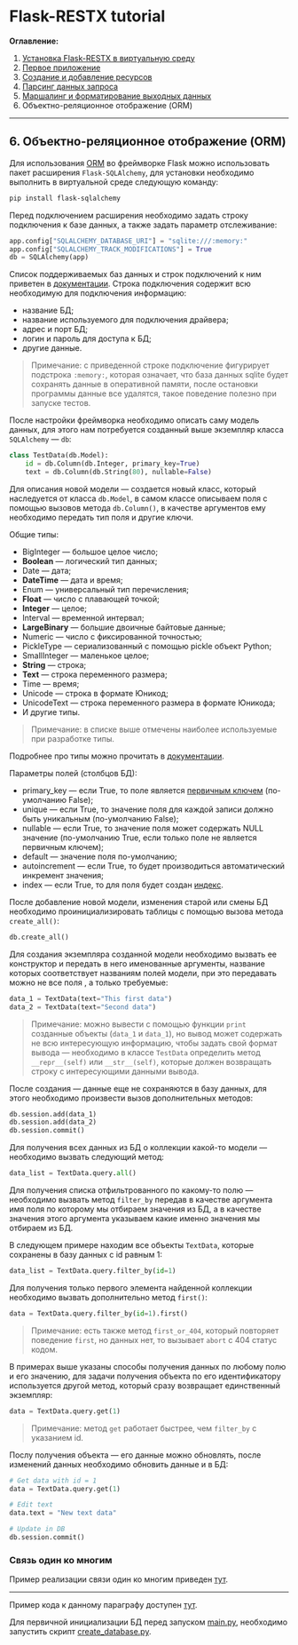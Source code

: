 # Flask-RESTX tutorial

**Оглавление:**

1. [Установка Flask-RESTX в виртуальную среду](../01_virtual_environment/README.md)
2. [Первое приложение](../02_first_application/README.md)
3. [Создание и добавление ресурсов](../03_creating_resources/README.md)
4. [Парсинг данных запроса](../04_request_parsing/README.md)
5. [Маршалинг и форматирование выходных данных](../05_marshalling/README.md)
6. Объектно-реляционное отображение (ORM)

---

## 6. Объектно-реляционное отображение (ORM)

Для использования [ORM](https://ru.bmstu.wiki/ORM_(Object-Relational_Mapping)#:~:text=ORM%20(Object%2DRelational%20Mapping)%20%E2%80%93%20%D1%82%D0%B5%D1%85%D0%BD%D0%BE%D0%BB%D0%BE%D0%B3%D0%B8%D1%8F%20%D0%BF%D1%80%D0%BE%D0%B3%D1%80%D0%B0%D0%BC%D0%BC%D0%B8%D1%80%D0%BE%D0%B2%D0%B0%D0%BD%D0%B8%D1%8F%2C%20%D0%BA%D0%BE%D1%82%D0%BE%D1%80%D0%B0%D1%8F,%D0%B8%20%D1%81%D0%B2%D0%BE%D0%B1%D0%BE%D0%B4%D0%BD%D1%8B%D0%B5%20%D1%80%D0%B5%D0%B0%D0%BB%D0%B8%D0%B7%D0%B0%D1%86%D0%B8%D0%B8%20%D1%8D%D1%82%D0%BE%D0%B9%20%D1%82%D0%B5%D1%85%D0%BD%D0%BE%D0%BB%D0%BE%D0%B3%D0%B8%D0%B8.)
во фреймворке Flask можно использовать пакет расширения
`Flask-SQLAlchemy`, для установки необходимо выполнить
в виртуальной среде следующую команду:

```bash
pip install flask-sqlalchemy
```

Перед подключением расширения необходимо задать строку 
подключения к базе данных, а также задать параметр 
отслеживание:
```python
app.config["SQLALCHEMY_DATABASE_URI"] = "sqlite:///:memory:"
app.config["SQLALCHEMY_TRACK_MODIFICATIONS"] = True
db = SQLAlchemy(app)
```

Список поддерживаемых баз данных и строк подключений к
ним приветен в [документации](https://docs.sqlalchemy.org/en/14/core/engines.html).
Строка подключения содержит всю необходимую для 
подключения информацию: 
 * название БД;
 * название используемого для подключения драйвера;
 * адрес и порт БД;
 * логин и пароль для доступа к БД;
 * другие данные.

> Примечание: с приведенной строке подключение фигурирует
> подстрока `:memory:`, которая означает, что база
> данных sqlite будет сохранять данные в оперативной 
> памяти, после остановки программы данные все удалятся,
> такое поведение полезно при запуске тестов.

После настройки фреймворка необходимо описать саму 
модель данных, для этого нам потребуется созданный
выше экземпляр класса `SQLAlchemy` — `db`:

```python
class TestData(db.Model):
    id = db.Column(db.Integer, primary_key=True)
    text = db.Column(db.String(80), nullable=False)
```

Для описания новой модели — создается новый класс, который
наследуется от класса `db.Model`, в самом классе описываем
поля с помощью вызовов метода `db.Column()`, в качестве
аргументов ему необходимо передать тип поля и другие ключи.

Общие типы:
 * BigInteger — большое целое число;
 * **Boolean** — логический тип данных;
 * Date — дата;
 * **DateTime** — дата и время;
 * Enum — универсальный тип перечисления;
 * **Float** — число с плавающей точкой;
 * **Integer** — целое;
 * Interval — временной интервал;
 * **LargeBinary** — большие двоичные байтовые данные;
 * Numeric — число с фиксированной точностью;
 * PickleType — сериализованный с помощью pickle 
   объект Python;
 * SmallInteger — маленькое целое; 
 * **String** — строка;
 * **Text** — строка переменного размера;
 * Time — время;
 * Unicode — строка в формате Юникод;
 * UnicodeText — строка переменного размера в формате Юникода;
 * И другие типы.

> Примечание: в списке выше отмечены наиболее 
> используемые при разработке типы.


Подробнее про типы можно прочитать в [документации](https://docs.sqlalchemy.org/en/14/core/type_basics.html).

Параметры полей (столбцов БД):
 * primary_key — если True, то поле 
   является [первичным ключем](http://informatic.ugatu.ac.ru/lib/office/Proekt.htm) 
   (по-умолчанию False);
 * unique — если True, то значение поля для каждой записи 
   должно быть уникальным (по-умолчанию False); 
 * nullable — если True, то значение поля может 
   содержать NULL значение (по-умолчанию True, если 
   только поле не является первичным ключем);
 * default — значение поля по-умолчанию;
 * autoincrement — если True, то будет производиться
   автоматический инкремент значения;
 * index — если True, то для поля будет создан 
   [индекс](https://im-cloud.ru/blog/chto-takoe-indeksy-bazy-dannyh-dlja-nachinajushhih/).

После добавление новой модели, изменения старой или 
смены БД необходимо проинициализировать таблицы с 
помощью вызова метода `create_all()`:
```python
db.create_all()
```

Для создания экземпляра созданной модели необходимо
вызвать ее конструктор и передать в него именованные
аргументы, название которых соответствует названиям
полей модели, при это передавать можно не все поля , 
а только требуемые:

```python
data_1 = TextData(text="This first data")
data_2 = TextData(text="Second data")
```

> Примечание: можно вывести с помощью функции `print`
> созданные объекты (`data_1` и `data_1`), но вывод 
> может содержать не всю интересующую информацию, чтобы 
> задать свой формат вывода — необходимо в 
> классе `TestData` определить метод `__repr__(self)` 
> или `__str__(self)`, которые должен возвращать строку 
> с интересующими данными вывода.

После создания — данные еще не сохраняются в базу данных,
для этого необходимо произвести вызов дополнительных
методов:
```python
db.session.add(data_1)
db.session.add(data_2)
db.session.commit()
```

Для получения всех данных из БД о коллекции какой-то
модели — необходимо вызвать следующий метод:
```python
data_list = TextData.query.all()
```

Для получения списка отфильтрованного по какому-то 
полю — необходимо вызвать метод `filter_by` передав
в качестве аргумента имя поля по которому мы отбираем
значения из БД, а в качестве значения этого аргумента
указываем какие именно значения мы отбираем из БД.

В следующем примере находим все объекты `TextData`, которые
сохранены в базу данных с id равным 1:
```python
data_list = TextData.query.filter_by(id=1)
```

Для получения только первого элемента найденной 
коллекции необходимо вызвать дополнительно метод
`first()`:
```python
data = TextData.query.filter_by(id=1).first()
```

> Примечание: есть также метод `first_or_404`, который
> повторяет поведение `first`, но данных нет, то
> вызывает `abort` с 404 статус кодом.

В примерах выше указаны способы получения данных 
по любому полю и его значению, для задачи получения 
объекта по его идентификатору используется другой метод,
который сразу возвращает единственный экземпляр:
```python
data = TextData.query.get(1)
```

> Примечание: метод `get` работает быстрее, чем 
> `filter_by` с указанием id. 

Послу получения объекта — его данные можно обновлять,
после изменений данных необходимо обновить данные и в БД:
```python
# Get data with id = 1
data = TextData.query.get(1)

# Edit text
data.text = "New text data"

# Update in DB
db.session.commit()
```

### Связь один ко многим

Пример реализации связи один ко многим приведен 
[тут](https://flask-sqlalchemy.palletsprojects.com/en/2.x/quickstart/#simple-relationships).

---

Пример кода к данному параграфу доступен [тут](./main.py).

Для первичной инициализации БД перед 
запуском [main.py](./main.py), необходимо запустить 
скрипт [create_database.py](./create_database.py).
